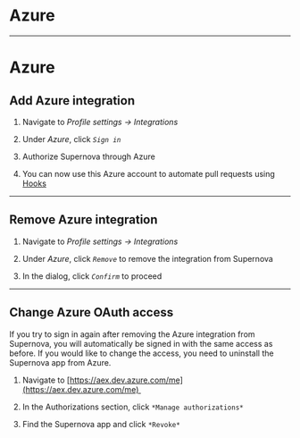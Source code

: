 
# Azure

---

# Azure

## Add Azure integration

1. Navigate to *Profile settings -> Integrations*

1. Under *Azure*, click *`Sign in`* 

1. Authorize Supernova through Azure

1. You can now use this Azure account to automate pull requests using [Hooks](https://learn.supernova.io/code-integration/exporters/automating-code-delivery/hooks.html)

---

## Remove Azure integration

1. Navigate to *Profile settings -> Integrations*

1. Under *Azure*, click *`Remove`* to remove the integration from Supernova

1. In the dialog, click *`Confirm`* to proceed

---

## Change Azure OAuth access

If you try to sign in again after removing the Azure integration from Supernova, you will automatically be signed in with the same access as before. If you would like to change the access, you need to uninstall the Supernova app from Azure. 

1. Navigate to [https://aex.dev.azure.com/me](https://aex.dev.azure.com/me) 

1. In the Authorizations section, click `*Manage authorizations*`

1. Find the Supernova app and click `*Revoke*`